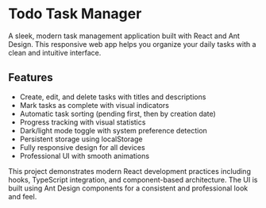 # Todo Task Manager

A sleek, modern task management application built with React and Ant Design. This responsive web app helps you organize your daily tasks with a clean and intuitive interface.

## Features

- Create, edit, and delete tasks with titles and descriptions
- Mark tasks as complete with visual indicators
- Automatic task sorting (pending first, then by creation date)
- Progress tracking with visual statistics
- Dark/light mode toggle with system preference detection
- Persistent storage using localStorage
- Fully responsive design for all devices
- Professional UI with smooth animations

This project demonstrates modern React development practices including hooks, TypeScript integration, and component-based architecture. The UI is built using Ant Design components for a consistent and professional look and feel.
 
